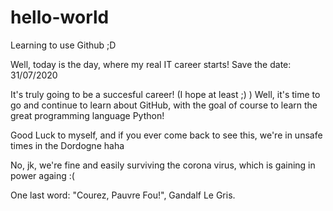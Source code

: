 # hello-world
Learning to use Github ;D


Well, today is the day, where my real IT career starts! 
Save the date: 31/07/2020

It's truly going to be a succesful career! (I hope at least ;) )
Well, it's time to go and continue to learn about GitHub, with the goal of course to learn the great programming language Python!

Good Luck to myself, and if you ever come back to see this, we're in unsafe times in the Dordogne haha

No, jk, we're fine and easily surviving the corona virus, which is gaining in power againg :(

One last word: "Courez, Pauvre Fou!", Gandalf Le Gris.
